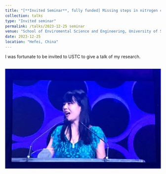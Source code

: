 ```yaml
---
title: "[**Invited Seminar**, fully funded] Missing steps in nitrogen cycling: fundamental discoveries and practical application"
collection: talks
type: "Invited seminar"
permalink: /talks/2023-12-25 seminar
venue: "School of Enviromental Science and Engineering, University of Science and Technology of China"
date: 2023-12-25
location: "Hefei, China"
---
```



I was fortunate to be invited to USTC to give a talk of my research.

<br/><img src='/images/20210507talk-2.jpg'>
